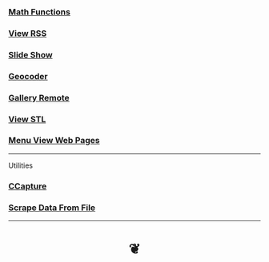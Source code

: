 

### [Math Functions]( #threejs-math-functions.html )


### [View RSS]( #view-rss.html )


### [Slide Show]( #slide-show.html )


### [Geocoder]( #menu-geocoder.md )


### [Gallery Remote]( #view-gallery-remote.html )


### [View STL]( #menu-view-stl.md )


### [Menu View Web Pages]( #menu-view-web-pages.md )

***

Utilities

### [CCapture]( #../utilities/ccapture/ccapture-iframe-r1.html )

### [Scrape Data From File]( #../utilities/scrape-data-from-file/scrape-data-from-file-r1.html )

***

<h1 style=text-align:center; > &#x2766; </h1>
